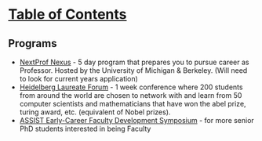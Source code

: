 # [Table of Contents](/Phd-Resources)

## Programs
  * [NextProf Nexus](https://nextprof2018.engin.umich.edu/nexus/) - 5 day program that prepares you to pursue career as Professor. Hosted by the University of Michigan & Berkeley. (Will need to look for current years application)
  * [Heidelberg Laureate Forum](http://www.heidelberg-laureate-forum.org/) - 1 week conference where 200 students from around the world are chosen to network with and learn from 50 computer scientists and mathematicians that have won the abel prize, turing award, etc. (equivalent of Nobel prizes).
  * [ASSIST Early-Career Faculty Development Symposium](http://www.greatmindsinstem.org/conference/nsf-assist) - for more senior PhD students interested in being Faculty
